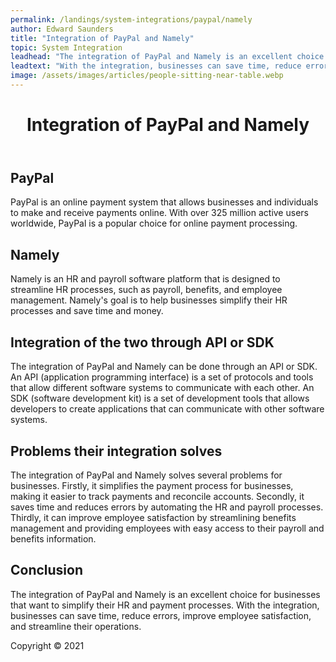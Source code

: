 ```yaml
---
permalink: /landings/system-integrations/paypal/namely
author: Edward Saunders
title: "Integration of PayPal and Namely"
topic: System Integration
leadhead: "The integration of PayPal and Namely is an excellent choice for businesses that want to simplify their HR and payment processes"
leadtext: "With the integration, businesses can save time, reduce errors, improve employee satisfaction, and streamline their operations."
image: /assets/images/articles/people-sitting-near-table.webp
---
```

<div class="arttext">	<header>
		<h1>Integration of PayPal and Namely</h1>
	</header>
	<main>
		<section>
			<h2>PayPal</h2>
			<p>PayPal is an online payment system that allows businesses and individuals to make and receive payments online. With over 325 million active users worldwide, PayPal is a popular choice for online payment processing.</p>
		</section>
		<section>
			<h2>Namely</h2>
			<p>Namely is an HR and payroll software platform that is designed to streamline HR processes, such as payroll, benefits, and employee management. Namely's goal is to help businesses simplify their HR processes and save time and money.</p>
		</section>
		<section>
			<h2>Integration of the two through API or SDK</h2>
			<p>The integration of PayPal and Namely can be done through an API or SDK. An API (application programming interface) is a set of protocols and tools that allow different software systems to communicate with each other. An SDK (software development kit) is a set of development tools that allows developers to create applications that can communicate with other software systems.</p>
		</section>
		<section>
			<h2>Problems their integration solves</h2>
			<p>The integration of PayPal and Namely solves several problems for businesses. Firstly, it simplifies the payment process for businesses, making it easier to track payments and reconcile accounts. Secondly, it saves time and reduces errors by automating the HR and payroll processes. Thirdly, it can improve employee satisfaction by streamlining benefits management and providing employees with easy access to their payroll and benefits information.</p>
		</section>
		<section>
			<h2>Conclusion</h2>
			<p>The integration of PayPal and Namely is an excellent choice for businesses that want to simplify their HR and payment processes. With the integration, businesses can save time, reduce errors, improve employee satisfaction, and streamline their operations.</p>
		</section>
	</main>
	<footer>
		<p>Copyright © 2021</p>
	</footer>
</div>